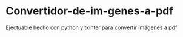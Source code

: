 # Convertidor-de-im-genes-a-pdf
Ejectuable hecho con python y tkinter para convertir imágenes a pdf
